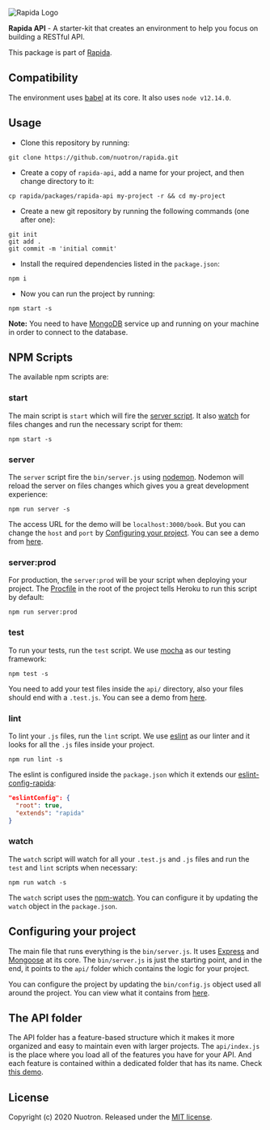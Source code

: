 ![Rapida Logo](https://user-images.githubusercontent.com/13030990/71755098-db251e80-2e91-11ea-8ce9-25349e6c087f.png)

**Rapida API** - A starter-kit that creates an environment to help you focus on building a RESTful API.

This package is part of [Rapida](https://github.com/nuotron/rapida).

## Compatibility
The environment uses [babel](https://github.com/babel/babel) at its core. It also uses `node v12.14.0`.

## Usage
+ Clone this repository by running:
```
git clone https://github.com/nuotron/rapida.git
```

+ Create a copy of `rapida-api`, add a name for your project, and then change directory to it:
```
cp rapida/packages/rapida-api my-project -r && cd my-project
```

+ Create a new git repository by running the following commands (one after one):
```
git init
git add .
git commit -m 'initial commit'
```

+ Install the required dependencies listed in the `package.json`:
```
npm i
```

+ Now you can run the project by running:
```
npm start -s
```

**Note:** You need to have [MongoDB](https://docs.mongodb.com) service up and running on your machine in order to connect to the database.

## NPM Scripts
The available npm scripts are:

### start
The main script is `start` which will fire the [server script](#server). It also [watch](#watch) for files changes and run the necessary script for them:
```
npm start -s
```

### server
The `server` script fire the `bin/server.js` using [nodemon](https://github.com/remy/nodemon). Nodemon will reload the server on files changes which gives you a great development experience:
```
npm run server -s
```

The access URL for the demo will be `localhost:3000/book`. But you can change the `host` and `port` by [Configuring your project](#configuring-your-project). You can see a demo from [here](the-api-folder).

### server:prod
For production, the `server:prod` will be your script when deploying your project. The [Procfile](https://devcenter.heroku.com/articles/procfile) in the root of the project tells Heroku to run this script by default:
```
npm run server:prod
```

### test
To run your tests, run the `test` script. We use [mocha](https://mochajs.org) as our testing framework:
```
npm test -s
```

You need to add your test files inside the `api/` directory, also your files should end with a `.test.js`. You can see a demo from [here](the-api-folder).

### lint
To lint your `.js` files, run the `lint` script. We use [eslint](https://github.com/eslint/eslint) as our linter and it looks for all the `.js` files inside your project.
```
npm run lint -s
```

The eslint is configured inside the `package.json` which it extends our [eslint-config-rapida](https://github.com/nuotron/rapida/tree/master/packages/eslint-config-rapida):
```json
"eslintConfig": {
  "root": true,
  "extends": "rapida"
}
```

### watch
The `watch` script will watch for all your `.test.js` and `.js` files and run the `test` and `lint` scripts when necessary:
```
npm run watch -s
```

The `watch` script uses the [npm-watch](https://github.com/M-Zuber/npm-watch). You can configure it by updating the `watch` object in the `package.json`.

## Configuring your project
The main file that runs everything is the `bin/server.js`. It uses [Express](https://github.com/expressjs/express) and [Mongoose](https://github.com/Automattic/mongoose) at its core. The `bin/server.js` is just the starting point, and in the end, it points to the `api/` folder which contains the logic for your project.

You can configure the project by updating the `bin/config.js` object used all around the project. You can view what it contains from [here](https://github.com/nuotron/rapida/blob/master/packages/rapida-api/bin/config.js).

## The API folder
The API folder has a feature-based structure which it makes it more organized and easy to maintain even with larger projects. The `api/index.js` is the place where you load all of the features you have for your API. And each feature is contained within a dedicated folder that has its name. Check [this demo](https://github.com/nuotron/rapida/tree/master/packages/rapida-api/api/book).

## License
Copyright (c) 2020 Nuotron.
Released under the [MIT license](https://github.com/github/choosealicense.com/blob/gh-pages/LICENSE.md).
